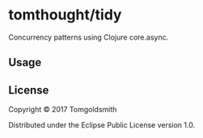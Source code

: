 # tomthought/tidy

Concurrency patterns using Clojure core.async.

## Usage



## License

Copyright © 2017 Tomgoldsmith

Distributed under the Eclipse Public License version 1.0.
